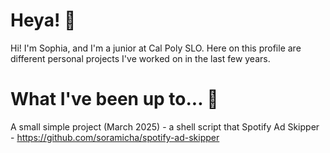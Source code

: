 # Heya! 👋

Hi! I'm Sophia, and I'm a junior at Cal Poly SLO. Here on this profile are different personal projects I've worked on in the last few years.

<!--#### 🤩 Currently learning and developing an app...-->
# What I've been up to... 🤩
A small simple project (March 2025) - a shell script that Spotify Ad Skipper - https://github.com/soramicha/spotify-ad-skipper
<!--
**soramicha/soramicha** is a ✨ _special_ ✨ repository because its `README.md` (this file) appears on your GitHub profile.

Here are some ideas to get you started:

- 🔭 I’m currently working on ...
- 🌱 I’m currently learning ...
- 👯 I’m looking to collaborate on ...
- 🤔 I’m looking for help with ...
- 💬 Ask me about ...
- 📫 How to reach me: ...
- 😄 Pronouns: ...
- ⚡ Fun fact: ...
-->
